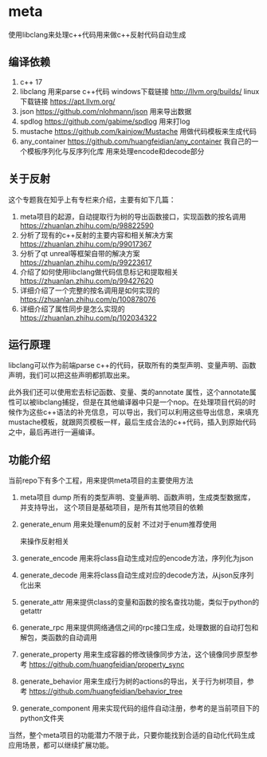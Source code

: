 # meta
使用libclang来处理c++代码用来做c++反射代码自动生成

## 编译依赖

1. c++ 17
2. libclang  用来parse c++代码 windows下载链接  http://llvm.org/builds/  linux下载链接  https://apt.llvm.org/ 
3. json  https://github.com/nlohmann/json   用来导出数据
4. spdlog  https://github.com/gabime/spdlog 用来打log
5. mustache  https://github.com/kainjow/Mustache  用做代码模板来生成代码
6. any_container https://github.com/huangfeidian/any_container 我自己的一个模板序列化与反序列化库 用来处理encode和decode部分

## 关于反射

这个专题我在知乎上有专栏来介绍，主要有如下几篇：

1. meta项目的起源，自动提取行为树的导出函数接口，实现函数的按名调用 https://zhuanlan.zhihu.com/p/98822590 
2. 分析了现有的c++反射的主要内容和相关解决方案 https://zhuanlan.zhihu.com/p/99017367
3. 分析了qt unreal等框架自带的解决方案 https://zhuanlan.zhihu.com/p/99223617
4. 介绍了如何使用libclang做代码信息标记和提取相关 https://zhuanlan.zhihu.com/p/99427620
5. 详细介绍了一个完整的按名调用是如何实现的 https://zhuanlan.zhihu.com/p/100878076
6. 详细介绍了属性同步是怎么实现的 https://zhuanlan.zhihu.com/p/102034322



## 运行原理

libclang可以作为前端parse c++的代码，获取所有的类型声明、变量声明、函数声明，我们可以把这些声明都抓取出来。

此外我们还可以使用宏去标记函数、变量、类的annotate 属性，这个annotate属性可以被libclang捕捉，但是在其他编译器中只是一个nop。在处理项目代码的时候作为这些c++语法的补充信息，可以导出，我们可以利用这些导出信息，来填充mustache模板，就跟网页模板一样，最后生成合法的c++代码，插入到原始代码之中，最后再进行一遍编译。

## 功能介绍

当前repo下有多个工程，用来提供meta项目的主要使用方法

1. meta项目 dump 所有的类型声明、变量声明、函数声明，生成类型数据库，并支持导出， 这个项目是基础项目，是所有其他项目的依赖

2. generate_enum 用来处理enum的反射 不过对于enum推荐使用 

   [magic_enum]: https://github.com/Neargye/magic_enum

   来操作反射相关

3. generate_encode 用来将class自动生成对应的encode方法，序列化为json

4. generate_decode 用来将class自动生成对应的decode方法，从json反序列化出来

5. generate_attr 用来提供class的变量和函数的按名查找功能，类似于python的getattr

6. generate_rpc 用来提供网络通信之间的rpc接口生成，处理数据的自动打包和解包，类函数的自动调用

7. generate_property 用来生成容器的修改镜像同步方法，这个镜像同步原型参考 https://github.com/huangfeidian/property_sync

8. generate_behavior 用来生成行为树的actions的导出，关于行为树项目，参考 https://github.com/huangfeidian/behavior_tree

9. generate_component 用来实现代码的组件自动注册，参考的是当前项目下的python文件夹

当然，整个meta项目的功能潜力不限于此，只要你能找到合适的自动化代码生成应用场景，都可以继续扩展功能。


